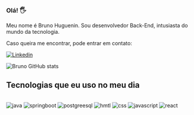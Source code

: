 ### Olá! 🖐️
Meu nome é Bruno Huguenin. Sou desenvolvedor Back-End, intusiasta do mundo da tecnologia.

Caso queira me encontrar, pode entrar em contato:

[![Linkedin](https://img.shields.io/badge/linkedin-%230077B5.svg?style=for-the-badge&logo=linkedin&logoColor=white)](https://www.linkedin.com/in/brunohuguenin)

![Bruno GitHub stats](https://github-readme-stats.vercel.app/api?username=brunohuguenin&show_icons=true&theme=gruvbox)

## Tecnologias que eu uso no meu dia

<div style="display: inline_block"><br/>
  <img aling="center" alt="java" src="https://img.shields.io/badge/java-%23ED8B00.svg?style=for-the-badge&logo=openjdk&logoColor=white"/>
  <img aling="center" alt="springboot" src="https://img.shields.io/badge/spring-%236DB33F.svg?style=for-the-badge&logo=spring&logoColor=white"/>
  <img aling="center" alt="postgreesql" src="https://img.shields.io/badge/postgres-%23316192.svg?style=for-the-badge&logo=postgresql&logoColor=white"/>
  <img aling="center" alt="hmtl" src="https://img.shields.io/badge/html5-%23E34F26.svg?style=for-the-badge&logo=html5&logoColor=white"/>
  <img aling="center" alt="css" src="https://img.shields.io/badge/css3-%231572B6.svg?style=for-the-badge&logo=css3&logoColor=white"/>
  <img aling="center" alt="javascript" src="https://img.shields.io/badge/javascript-%23323330.svg?style=for-the-badge&logo=javascript&logoColor=%23F7DF1E"/>
  <img aling="center" alt="react" src="https://img.shields.io/badge/react-%2320232a.svg?style=for-the-badge&logo=react&logoColor=%2361DAFB"/>
</div>

